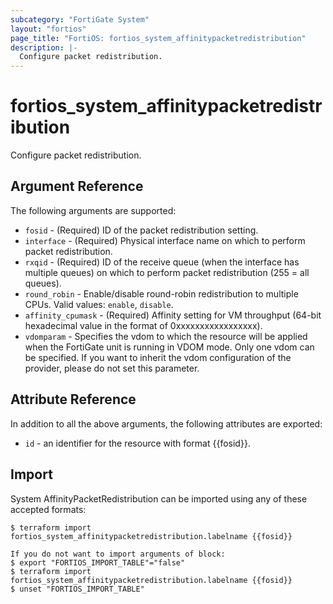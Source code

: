 ```yaml
---
subcategory: "FortiGate System"
layout: "fortios"
page_title: "FortiOS: fortios_system_affinitypacketredistribution"
description: |-
  Configure packet redistribution.
---
```


# fortios_system_affinitypacketredistribution
Configure packet redistribution.

## Argument Reference

The following arguments are supported:

* `fosid` - (Required) ID of the packet redistribution setting.
* `interface` - (Required) Physical interface name on which to perform packet redistribution.
* `rxqid` - (Required) ID of the receive queue (when the interface has multiple queues) on which to perform packet redistribution (255 = all queues).
* `round_robin` - Enable/disable round-robin redistribution to multiple CPUs. Valid values: `enable`, `disable`.
* `affinity_cpumask` - (Required) Affinity setting for VM throughput (64-bit hexadecimal value in the format of 0xxxxxxxxxxxxxxxxx).
* `vdomparam` - Specifies the vdom to which the resource will be applied when the FortiGate unit is running in VDOM mode. Only one vdom can be specified. If you want to inherit the vdom configuration of the provider, please do not set this parameter.


## Attribute Reference

In addition to all the above arguments, the following attributes are exported:
* `id` - an identifier for the resource with format {{fosid}}.

## Import

System AffinityPacketRedistribution can be imported using any of these accepted formats:
```
$ terraform import fortios_system_affinitypacketredistribution.labelname {{fosid}}

If you do not want to import arguments of block:
$ export "FORTIOS_IMPORT_TABLE"="false"
$ terraform import fortios_system_affinitypacketredistribution.labelname {{fosid}}
$ unset "FORTIOS_IMPORT_TABLE"
```
